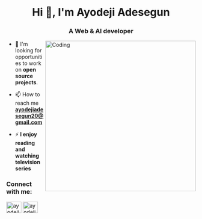 <h1 align="center">Hi 👋, I'm Ayodeji Adesegun</h1>
<h3 align="center">A Web & AI developer</h3>
<img align = "right" alt = "Coding" width = "400" src = "https://cdn.dribbble.com/users/1059583/screenshots/4171367/coding-freak.gif">

- 👯 I'm looking for opportunities to work on **open source projects**.

- 📫 How to reach me **ayodejiadesegun20@gmail.com**

- ⚡ **I enjoy reading and watching television series**


<h3 align="left">Connect with me:</h3>
<p align="left">
<a href="https://twitter.com/ayodejiades" target="blank"><img align="center" src="https://raw.githubusercontent.com/rahuldkjain/github-profile-readme-generator/master/src/images/icons/Social/twitter.svg" alt="ayodejiadesegun" height="30" width="40" /></a>
<a href="https://linkedin.com/in/ayodeji-adesegun" target="blank"><img align="center" src="https://raw.githubusercontent.com/rahuldkjain/github-profile-readme-generator/master/src/images/icons/Social/linked-in-alt.svg" alt="ayodeji-adesegun" height="30" width="40"/></a>
</p>
